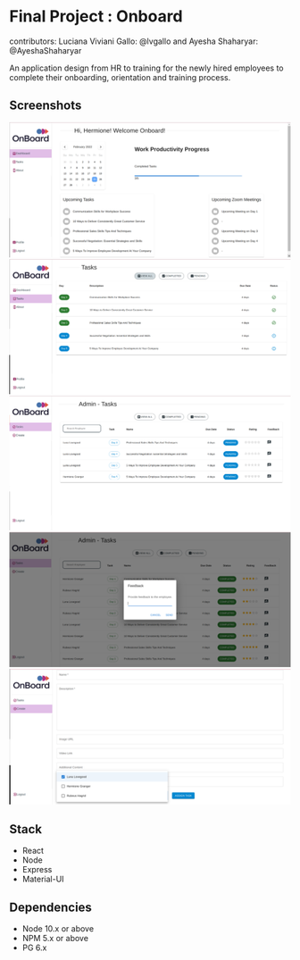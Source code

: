 # Final Project : Onboard 
contributors: Luciana Viviani Gallo: @lvgallo and Ayesha Shaharyar: @AyeshaShaharyar

An application design from HR to training for the newly hired employees to complete their onboarding, orientation and training process.

## Screenshots
!["Screenshot of employee dashboard](https://github.com/AyeshaShaharyar/Onboard/blob/master/docs/EmployeeDashboard.png)
!["Screenshot of employee tasks](https://github.com/AyeshaShaharyar/Onboard/blob/master/docs/EmployeeTasks.png)
!["Screenshot of admin tasks](https://github.com/AyeshaShaharyar/Onboard/blob/master/docs/AdminTasks.png)
!["Screenshot of admin feedback](https://github.com/AyeshaShaharyar/Onboard/blob/master/docs/AdminFeedback.png)
!["Screenshot of admin assign task](https://github.com/AyeshaShaharyar/Onboard/blob/master/docs/AdminAssignTask.png)

## Stack
- React
- Node
- Express
- Material-UI

## Dependencies
- Node 10.x or above
- NPM 5.x or above
- PG 6.x
